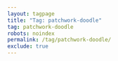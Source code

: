 ```yaml
---
layout: tagpage
title: "Tag: patchwork-doodle"
tag: patchwork-doodle
robots: noindex
permalink: /tag/patchwork-doodle/
exclude: true
---
```

